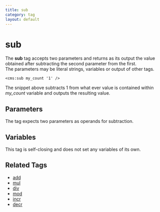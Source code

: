 ```yaml
---
title: sub
category: tag
layout: default
---
```


# sub

The **sub** tag accepts two parameters and returns as its output the value obtained after subtracting the second parameter from the first.<br/>
The parameters may be literal strings, variables or output of other tags.

```
<cms:sub my_count '1' />
```

The snippet above subtracts 1 from what ever value is contained within *my\_count* variable and outputs the resulting value.

## Parameters

The tag expects two parameters as operands for subtraction.

## Variables

This tag is self-closing and does not set any variables of its own.

## Related Tags

*   [add](../add.html)
*   [mul](../mul.html)
*   [div](../div.html)
*   [mod](../mod.html)
*   [incr](../incr.html)
*   [decr](../decr.html)
